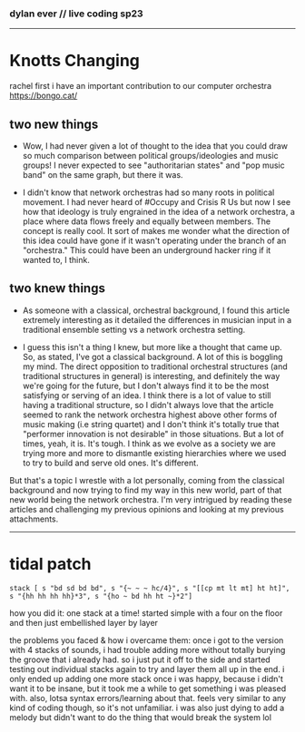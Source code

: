 ### dylan ever // live coding sp23

---
# Knotts Changing
rachel first i have an important contribution to our computer orchestra
https://bongo.cat/


## two __new__ things
- Wow, I had never given a lot of thought to the idea that you could draw so much comparison between political groups/ideologies and music groups!  I never expected to see "authoritarian states" and "pop music band" on the same graph, but there it was.

- I didn't know that network orchestras had so many roots in political movement. I had never heard of #Occupy and Crisis R Us but now I see how that ideology is truly engrained in the idea of a network orchestra, a place where data flows freely and equally between members. The concept is really cool. It sort of makes me wonder what the direction of this idea could have gone if it wasn't operating under the branch of an "orchestra." This could have been an underground hacker ring if it wanted to, I think.

## two __knew__ things
- As someone with a classical, orchestral background, I found this article extremely interesting as it detailed the differences in musician input in a traditional ensemble setting vs a network orchestra setting.

- I guess this isn't a thing I knew, but more like a thought that came up. So, as stated, I've got a classical background. A lot of this is boggling my mind. The direct opposition to traditional orchestral structures (and traditional structures in general) is interesting, and definitely the way we're going for the future, but I don't always find it to be the most satisfying or serving of an idea. I think there is a lot of value to still having a traditional structure, so I didn't always love that the article seemed to rank the network orchestra highest above other forms of music making (i.e string quartet) and I don't think it's totally true that "performer innovation is not desirable" in those situations. But a lot of times, yeah, it is. It's tough. I think as we evolve as a society we are trying more and more to dismantle existing hierarchies where we used to try to build and serve old ones. It's different.

But that's a topic I wrestle with a lot personally, coming from the classical background and now trying to find my way in this new world, part of that new world being the network orchestra. I'm very intrigued by reading these articles and challenging my previous opinions and looking at my previous attachments.


___
# tidal patch

```stack [ s "bd sd bd bd", s "{~ ~ ~ hc/4}", s "[[cp mt lt mt] ht ht]", s "{hh hh hh hh}*3", s "{ho ~ bd hh ht ~}*2"]```

how you did it: one stack at a time! started simple with a four on the floor and then just embellished layer by layer

the problems you faced & how i overcame them: once i got to the version with 4 stacks of sounds, i had trouble adding more without totally burying the groove that i already had. so i just put it off to the side and started testing out individual stacks again to try and layer them all up in the end. i only ended up adding one more stack once i was happy, because i didn't want it to be insane, but it took me a while to get something i was pleased with. also, lotsa syntax errors/learning about that. feels very similar to any kind of coding though, so it's not unfamiliar. i was also just dying to add a melody but didn't want to do the thing that would break the system lol
